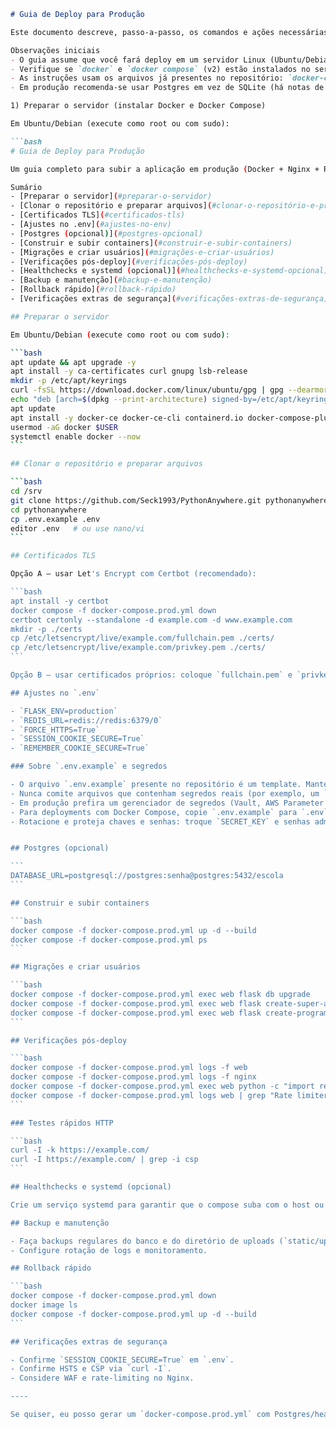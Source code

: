 ````markdown
# Guia de Deploy para Produção

Este documento descreve, passo-a-passo, os comandos e ações necessárias para subir a aplicação em um servidor de produção usando Docker + Nginx + Redis (conforme artefatos adicionados ao repositório).

Observações iniciais
- O guia assume que você fará deploy em um servidor Linux (Ubuntu/Debian/CentOS). Alguns comandos são específicos de shell (bash). Se você operar a partir do PowerShell local, copie os comandos para o shell do servidor.
- Verifique se `docker` e `docker compose` (v2) estão instalados no servidor.
- As instruções usam os arquivos já presentes no repositório: `docker-compose.prod.yml`, `nginx/nginx.conf`, `.env.example`. Ajuste conforme necessário.
- Em produção recomenda-se usar Postgres em vez de SQLite (há notas de como alterar isso abaixo).

1) Preparar o servidor (instalar Docker e Docker Compose)

Em Ubuntu/Debian (execute como root ou com sudo):

```bash
# Guia de Deploy para Produção

Um guia completo para subir a aplicação em produção (Docker + Nginx + Redis).

Sumário
- [Preparar o servidor](#preparar-o-servidor)
- [Clonar o repositório e preparar arquivos](#clonar-o-repositório-e-preparar-arquivos)
- [Certificados TLS](#certificados-tls)
- [Ajustes no .env](#ajustes-no-env)
- [Postgres (opcional)](#postgres-opcional)
- [Construir e subir containers](#construir-e-subir-containers)
- [Migrações e criar usuários](#migrações-e-criar-usuários)
- [Verificações pós-deploy](#verificações-pós-deploy)
- [Healthchecks e systemd (opcional)](#healthchecks-e-systemd-opcional)
- [Backup e manutenção](#backup-e-manutenção)
- [Rollback rápido](#rollback-rápido)
- [Verificações extras de segurança](#verificações-extras-de-segurança)

## Preparar o servidor

Em Ubuntu/Debian (execute como root ou com sudo):

```bash
apt update && apt upgrade -y
apt install -y ca-certificates curl gnupg lsb-release
mkdir -p /etc/apt/keyrings
curl -fsSL https://download.docker.com/linux/ubuntu/gpg | gpg --dearmor -o /etc/apt/keyrings/docker.gpg
echo "deb [arch=$(dpkg --print-architecture) signed-by=/etc/apt/keyrings/docker.gpg] https://download.docker.com/linux/ubuntu $(lsb_release -cs) stable" | tee /etc/apt/sources.list.d/docker.list > /dev/null
apt update
apt install -y docker-ce docker-ce-cli containerd.io docker-compose-plugin
usermod -aG docker $USER
systemctl enable docker --now
```

## Clonar o repositório e preparar arquivos

```bash
cd /srv
git clone https://github.com/Seck1993/PythonAnywhere.git pythonanywhere
cd pythonanywhere
cp .env.example .env
editor .env   # ou use nano/vi
```

## Certificados TLS

Opção A — usar Let's Encrypt com Certbot (recomendado):

```bash
apt install -y certbot
docker compose -f docker-compose.prod.yml down
certbot certonly --standalone -d example.com -d www.example.com
mkdir -p ./certs
cp /etc/letsencrypt/live/example.com/fullchain.pem ./certs/
cp /etc/letsencrypt/live/example.com/privkey.pem ./certs/
```

Opção B — usar certificados próprios: coloque `fullchain.pem` e `privkey.pem` em `./certs`.

## Ajustes no `.env`

- `FLASK_ENV=production`
- `REDIS_URL=redis://redis:6379/0`
- `FORCE_HTTPS=True`
- `SESSION_COOKIE_SECURE=True`
- `REMEMBER_COOKIE_SECURE=True`

### Sobre `.env.example` e segredos

- O arquivo `.env.example` presente no repositório é um template. Mantenha-o no repo para que quem for fazer deploy saiba quais variáveis precisam existir.
- Nunca comite arquivos que contenham segredos reais (por exemplo, um `.env` com `SECRET_KEY` ou senhas). O `.gitignore` já inclui `.env` e `.flaskenv`.
- Em produção prefira um gerenciador de segredos (Vault, AWS Parameter Store, Azure Key Vault, ou GitHub Secrets para CI/CD) em vez de arquivos locais com segredos.
- Para deployments com Docker Compose, copie `.env.example` para `.env` no servidor (fora do repositório) e preencha valores seguros.
- Rotacione e proteja chaves e senhas: troque `SECRET_KEY` e senhas administrativas por valores fortes e troque-os periodicamente.


## Postgres (opcional)

```
DATABASE_URL=postgresql://postgres:senha@postgres:5432/escola
```

## Construir e subir containers

```bash
docker compose -f docker-compose.prod.yml up -d --build
docker compose -f docker-compose.prod.yml ps
```

## Migrações e criar usuários

```bash
docker compose -f docker-compose.prod.yml exec web flask db upgrade
docker compose -f docker-compose.prod.yml exec web flask create-super-admin
docker compose -f docker-compose.prod.yml exec web flask create-programmer
```

## Verificações pós-deploy

```bash
docker compose -f docker-compose.prod.yml logs -f web
docker compose -f docker-compose.prod.yml logs -f nginx
docker compose -f docker-compose.prod.yml exec web python -c "import redis; print(redis.from_url('redis://redis:6379/0').ping())"
docker compose -f docker-compose.prod.yml logs web | grep "Rate limiter storage"
```

### Testes rápidos HTTP

```bash
curl -I -k https://example.com/
curl -I https://example.com/ | grep -i csp
```

## Healthchecks e systemd (opcional)

Crie um serviço systemd para garantir que o compose suba com o host ou use outra solução de orquestração.

## Backup e manutenção

- Faça backups regulares do banco e do diretório de uploads (`static/uploads`).
- Configure rotação de logs e monitoramento.

## Rollback rápido

```bash
docker compose -f docker-compose.prod.yml down
docker image ls
docker compose -f docker-compose.prod.yml up -d --build
```

## Verificações extras de segurança

- Confirme `SESSION_COOKIE_SECURE=True` em `.env`.
- Confirme HSTS e CSP via `curl -I`.
- Considere WAF e rate-limiting no Nginx.

----

Se quiser, eu posso gerar um `docker-compose.prod.yml` com Postgres/healthchecks ou adicionar um `wsgi.py`.
